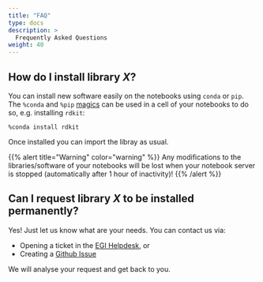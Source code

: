 ```yaml
---
title: "FAQ"
type: docs
description: >
  Frequently Asked Questions 
weight: 40
---
```


## How do I install library *X*?

You can install new software easily on the notebooks using `conda` or
`pip`. The `%conda` and `%pip`
[magics](https://ipython.readthedocs.io/en/stable/interactive/magics.html#magic-conda)
can be used in a cell of your notebooks to do so, e.g. installing
`rdkit`:

``` {.pycon}
%conda install rdkit
```

Once installed you can import the libray as usual.

{{% alert title="Warning" color="warning" %}}
Any modifications to the libraries/software of your notebooks will be
lost when your notebook server is stopped (automatically after 1 hour of
inactivity)!
{{% /alert %}}

## Can I request library *X* to be installed permanently?

Yes! Just let us know what are your needs. You can contact us via:

-   Opening a ticket in the [EGI Helpdesk](https://ggus.eu), or
-   Creating a [Github
    Issue](https://github.com/EGI-foundation/notebooks/issues)

We will analyse your request and get back to you.
